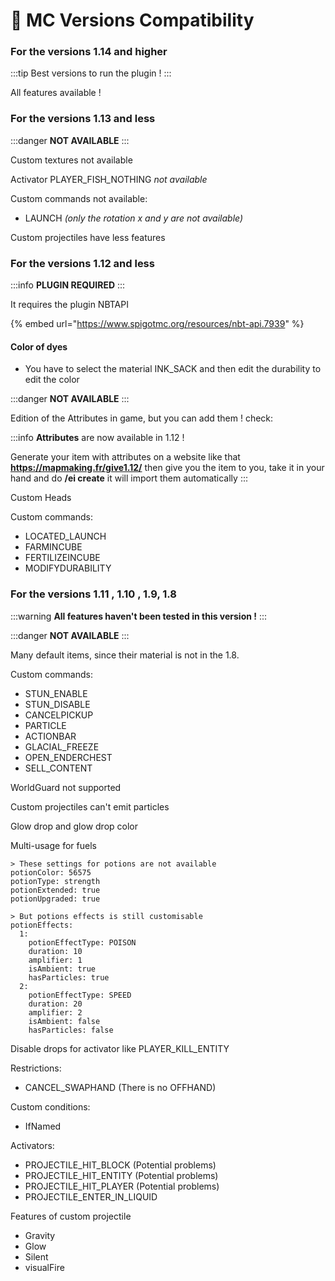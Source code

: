 # 🔦 MC Versions Compatibility

### For the versions 1.14 and higher

:::tip
Best versions to run the plugin !
:::

All features available !

### For the versions 1.13 and less

:::danger
**NOT AVAILABLE**
:::

Custom textures not available

Activator PLAYER\_FIS&#x48;_\__&#x4E;OTHING _not available_

Custom commands not available:

* LAUNCH _(only the rotation x and y are not available)_

Custom projectiles have less features

### For the versions 1.12 and less 

:::info
**PLUGIN REQUIRED**
:::

It requires the plugin NBTAPI

\{% embed url="https://www.spigotmc.org/resources/nbt-api.7939" %\}

#### Color of dyes

* You have to select the material INK\_SACK and then edit the durability to edit the color

:::danger
**NOT AVAILABLE**
:::

Edition of the Attributes in game, but you can add them ! check:

:::info
**Attributes** are now available in 1.12 ! 

Generate your item with attributes on a website like that **https://mapmaking.fr/give1.12/** then give you the item to you, take it in your hand and do **/ei create** it will import them automatically
:::

Custom Heads

Custom commands:

* LOCATED\_LAUNCH
* FARMINCUBE
* FERTILIZEINCUBE
* MODIFYDURABILITY

### For the versions 1.11 , 1.10 , 1.9, 1.8

:::warning
**All features haven't been tested in this version !**
:::

:::danger
**NOT AVAILABLE**
:::

Many default items, since their material is not in the 1.8.

Custom commands:

* STUN\_ENABLE
* STUN\_DISABLE
* CANCELPICKUP
* PARTICLE
* ACTIONBAR
* GLACIAL\_FREEZE
* OPEN\_ENDERCHEST
* SELL\_CONTENT

WorldGuard not supported

Custom projectiles can't emit particles

Glow drop and glow drop color

Multi-usage for fuels

```
> These settings for potions are not available
potionColor: 56575 
potionType: strength
potionExtended: true
potionUpgraded: true

> But potions effects is still customisable
potionEffects:
  1:
    potionEffectType: POISON
    duration: 10
    amplifier: 1
    isAmbient: true
    hasParticles: true
  2:
    potionEffectType: SPEED
    duration: 20
    amplifier: 2
    isAmbient: false
    hasParticles: false
```

Disable drops for activator like PLAYER\_KIL&#x4C;_\__&#x45;NTITY

Restrictions:

* CANCEL\_SWAPHAND (There is no OFFHAND)

Custom conditions:

* IfNamed

Activators:

* PROJECTILE\_HI&#x54;_\__&#x42;LOCK (Potential problems)
* PROJECTILE\_HI&#x54;_\__&#x45;NTITY (Potential problems)
* PROJECTILE\_HI&#x54;_\__&#x50;LAYER (Potential problems)
* PROJECTILE\_ENTER\_IN\_LIQUID

Features of custom projectile

* Gravity
* Glow
* Silent
* visualFire

